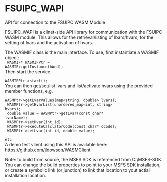 # FSUIPC_WAPI
API for connection to the FSUIPC WASM Module

FSUIPC_WAPI is a clinet-side API library for communication with the FSUIPC WASM module.
This allows for the retrieval/listing of lbars/hvars, for the setting of lvars and the activation of hvars.

The WASMIF class is the main interface. To use, first instantiate a WASMIF object:<br>
<code>        WASMIF* WASMIFPtr = WASMIF::getInstance(hWnd);</code><br>
Then start the service:<br>
<code>        WASMIFPtr->start();</code><br>
You can then get/set/list lvars and list/activate hvars using the provided member functions, e,g.<br>
<code>        WASMPtr->getLvarValues(map<string, double> lvars);</code><br>
<code>        WASMPtr->getHvarList(unordered_map<int, string> hvars);</code><br>
<code>        double value = WASMPtr->getLvar(const char* lvarName);</code><br>
<code>        WASMPtr->setHvar(int id);</code><br>
<code>        WASMPtr->executeCalclatorCode(const char* ccode);</code><br>
<code>        WASMPtr->setLvar(int id, double value);</code><br>
<code>        etc</code><br>
</code>
A demo test vlient using this API is available here: https://github.com/jldowson/WASMClient

Note: to build from source, the MSFS SDK is referenced from C:\MSFS-SDK. You can change the build properties to point to your MSFS SDK installation, or create a symbolic link (or junction) to link that location to yout actial installation location.
